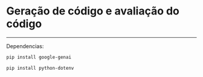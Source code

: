 # Geração de código e avaliação do código

---

Dependencias:

``` bash
pip install google-genai
```

```bash
pip install python-dotenv
```